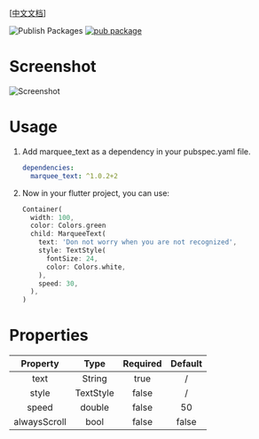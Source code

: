 [[中文文档](https://www.zhcode.fun/note/Flutter/marquee_text包介绍.html)]

![Publish Packages](https://github.com/zh28/flutter-marquee-text/workflows/Publish%20Packages/badge.svg?branch=master&event=workflow_dispatch)  [![pub package](https://img.shields.io/pub/v/marquee_text.svg)](https://pub.dev/packages/marquee_text)

# Screenshot

![Screenshot](https://www.zhcode.fun/images/marquee_text.gif)

# Usage

1. Add marquee_text as a dependency in your pubspec.yaml file.
    ```yaml
    dependencies:
      marquee_text: ^1.0.2+2
    ```

2. Now in your flutter project, you can use:
    ```dart
    Container(
      width: 100,
      color: Colors.green
      child: MarqueeText(
        text: 'Don not worry when you are not recognized',
        style: TextStyle(
          fontSize: 24,
          color: Colors.white,
        ),
        speed: 30,
      ),
    )
    ```

# Properties

|Property|Type|Required|Default|
|:--:|:-:|:-:|:-:|
text|String|true|/
style|TextStyle|false|/
speed|double|false|50
alwaysScroll|bool|false|false
